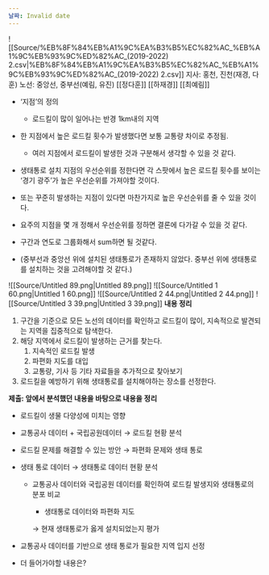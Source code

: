 ```yaml
---
날짜: Invalid date
---
```

![[Source/%EB%8F%84%EB%A1%9C%EA%B3%B5%EC%82%AC_%EB%A1%9C%EB%93%9C%ED%82%AC_(2019-2022) 2.csv|%EB%8F%84%EB%A1%9C%EA%B3%B5%EC%82%AC_%EB%A1%9C%EB%93%9C%ED%82%AC_(2019-2022) 2.csv]]
지사: 홍천, 진천(재경, 다훈)
노선: 중앙선, 중부선(예림, 유진)
[[정다훈]]
[[하재경]]
[[최예림]]
  
- ‘지점’의 정의
    - 로드킬이 많이 일어나는 반경 1km내의 지역
        
          
        
- 한 지점에서 높은 로드킬 횟수가 발생했다면 보통 교통량 차이로 추정됨.
    - 여러 지점에서 로드킬이 발생한 것과 구분해서 생각할 수 있을 것 같다.
- 생태통로 설치 지점의 우선순위를 정한다면 각 스팟에서 높은 로드킬 횟수를 보이는 ‘경기 광주’가 높은 우선순위를 가져야할 것이다.
- 또는 꾸준히 발생하는 지점이 있다면 마찬가지로 높은 우선순위를 줄 수 있을 것이다.
  
- 요주의 지점을 몇 개 정해서 우선순위를 정하면 결론에 다가갈 수 있을 것 같다.
  
- 구간과 연도로 그룹화해서 sum하면 될 것같다.
- (중부선과 중앙선 위에 설치된 생태통로가 존재하지 않았다. 중부선 위에 생태통로를 설치하는 것을 고려해야할 것 같다.)
  
![[Source/Untitled 89.png|Untitled 89.png]]
![[Source/Untitled 1 60.png|Untitled 1 60.png]]
![[Source/Untitled 2 44.png|Untitled 2 44.png]]
![[Source/Untitled 3 39.png|Untitled 3 39.png]]
**내용 정리**
1. 구간을 기준으로 모든 노선의 데이터를 확인하고 로드킬이 많이, 지속적으로 발견되는 지역을 집중적으로 탐색한다.
2. 해당 지역에서 로드킬이 발생하는 근거를 찾는다.
    1. 지속적인 로드킬 발생
    2. 파편화 지도를 대입
    3. 교통량, 기사 등 기타 자료들을 추가적으로 찾아보기
3. 로드킬을 예방하기 위해 생태통로를 설치해야하는 장소를 선정한다.
  
**제출: 앞에서 분석했던 내용을 바탕으로 내용을 정리**
- 로드킬이 생물 다양성에 미치는 영향
- 교통공사 데이터 + 국립공원데이터 → 로드킬 현황 분석
- 로드킬 문제를 해결할 수 있는 방안 → 파편화 문제와 생태 통로
- 생태 통로 데이터 → 생태통로 데이터 현황 분석
    - 교통공사 데이터와 국립공원 데이터를 확인하여 로드킬 발생지와 생태통로의 분포 비교  
        + 생태통로 데이터와 파편화 지도  
        
        → 현재 생태통로가 옳게 설치되었는지 평가
        
- 교통공사 데이터를 기반으로 생태 통로가 필요한 지역 입지 선정
  
- 더 들어가야할 내용은?